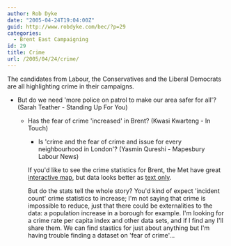 ```yaml
---
author: Rob Dyke
date: "2005-04-24T19:04:00Z"
guid: http://www.robdyke.com/bec/?p=29
categories:
  - Brent East Campaigning
id: 29
title: Crime
url: /2005/04/24/crime/
---
```

The candidates from Labour, the Conservatives and the Liberal Democrats are all highlighting crime in their campaigns.

  * But do we need 'more police on patrol to make our area safer for all'? (Sarah Teather - Standing Up For You)</p> 
      * Has the fear of crime 'increased' in Brent? (Kwasi Kwarteng - In Touch) 
          * Is 'crime and the fear of crime and issue for every neighbourhood in London'? (Yasmin Qureshi - Mapesbury Labour News) </ul> 
            If you'd like to see the crime statistics for Brent, the Met have great [interactive map](http://www.met.police.uk/crimefigures/#), but data looks better as [text only](http://www.met.police.uk/crimefigures/boroughs/QK_month.htm).
            
            But do the stats tell the whole story? You'd kind of expect 'incident count' crime statistics to increase; I'm not saying that crime is impossible to reduce, just that there could be externalities to the data: a population increase in a borough for example. I'm looking for a crime rate per capita index and other data sets, and if I find any I'll share them. We can find stastics for just about anything but I'm having trouble finding a dataset on 'fear of crime'...